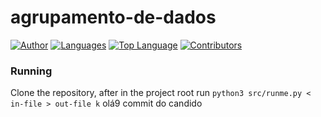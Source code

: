 # agrupamento-de-dados

[![Author](https://img.shields.io/badge/Author-Candido-%232ea44f)](https://github.com/gustavo-candido)
[![Languages](https://img.shields.io/github/languages/count/gustavo-candido/agrupamento-de-dados?color=%232ea44f)](#)
[![Top Language](https://img.shields.io/github/languages/top/gustavo-candido/agrupamento-de-dados?color=%20%232ea44f)](#)
[![Contributors](https://img.shields.io/github/contributors/gustavo-candido/agrupamento-de-dados?color=%232ea44f)](#)


### Running

Clone the repository, after in the project root run `python3 src/runme.py < in-file > out-file k`
olá9
commit do candido